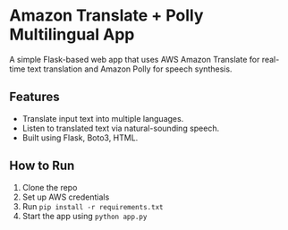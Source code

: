 # Amazon Translate + Polly Multilingual App

A simple Flask-based web app that uses AWS Amazon Translate for real-time text translation and Amazon Polly for speech synthesis.

## Features
- Translate input text into multiple languages.
- Listen to translated text via natural-sounding speech.
- Built using Flask, Boto3, HTML.

## How to Run
1. Clone the repo
2. Set up AWS credentials
3. Run `pip install -r requirements.txt`
4. Start the app using `python app.py`
